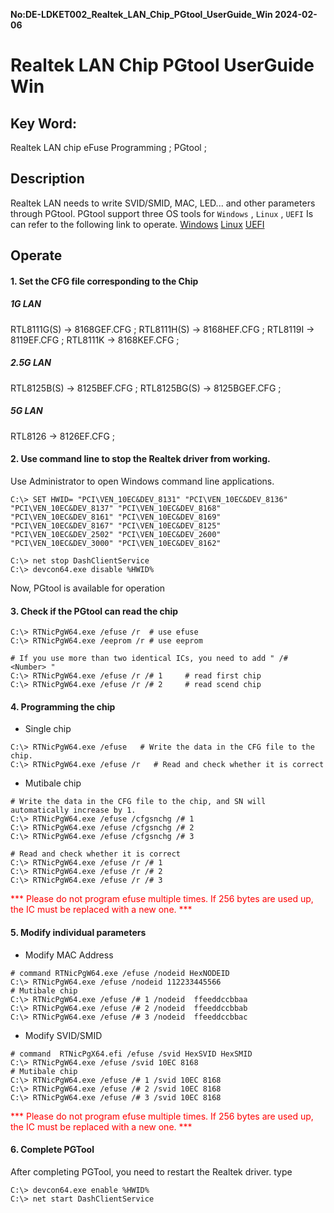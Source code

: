**No:DE-LDKET002_Realtek_LAN_Chip_PGtool_UserGuide_Win 2024-02-06**
# Realtek LAN Chip PGtool UserGuide Win
## Key Word:

Realtek LAN chip eFuse Programming ; PGtool ; 

## Description

Realtek LAN needs to write SVID/SMID, MAC, LED... and other parameters through PGtool.
PGtool support three OS tools for `Windows` , `Linux` , `UEFI`
Is can refer to the following link to operate.
[Windows](./DE-LDRET002_Realtek_LAN_Chip_PGtool_UserGuide_Win.md)
[Linux](./DE-LDRET003_Realtek_LAN_Chip_PGtool_UserGuide_Linux.md)
[UEFI](./DE-LDRET004_Realtek_LAN_Chip_PGtool_UserGuide_UEFI.md)

## Operate
#### 1. Set the CFG file corresponding to the Chip
##### 1G LAN
RTL8111G(S) -> 8168GEF.CFG ; 
RTL8111H(S) -> 8168HEF.CFG ; 
RTL8119I -> 8119EF.CFG ; 
RTL8111K -> 8168KEF.CFG ; 
##### 2.5G LAN
RTL8125B(S) -> 8125BEF.CFG ; 
RTL8125BG(S) -> 8125BGEF.CFG ; 
##### 5G LAN
RTL8126 -> 8126EF.CFG ; 
#### 2. Use command line to stop the Realtek driver from working.
Use Administrator to open Windows command line applications.
```shell
C:\> SET HWID= "PCI\VEN_10EC&DEV_8131" "PCI\VEN_10EC&DEV_8136" "PCI\VEN_10EC&DEV_8137" "PCI\VEN_10EC&DEV_8168" "PCI\VEN_10EC&DEV_8161" "PCI\VEN_10EC&DEV_8169" "PCI\VEN_10EC&DEV_8167" "PCI\VEN_10EC&DEV_8125" "PCI\VEN_10EC&DEV_2502" "PCI\VEN_10EC&DEV_2600" "PCI\VEN_10EC&DEV_3000" "PCI\VEN_10EC&DEV_8162"

C:\> net stop DashClientService
C:\> devcon64.exe disable %HWID%
```
Now, PGtool is available for operation
#### 3. Check if the PGtool can read the chip
```shell
C:\> RTNicPgW64.exe /efuse /r  # use efuse
C:\> RTNicPgW64.exe /eeprom /r # use eeprom

# If you use more than two identical ICs, you need to add " /# <Number> "
C:\> RTNicPgW64.exe /efuse /r /# 1     # read first chip
C:\> RTNicPgW64.exe /efuse /r /# 2     # read scend chip
```
#### 4. Programming the chip
* Single chip
```shell
C:\> RTNicPgW64.exe /efuse   # Write the data in the CFG file to the chip.
C:\> RTNicPgW64.exe /efuse /r   # Read and check whether it is correct
```
* Mutibale chip
```shell
# Write the data in the CFG file to the chip, and SN will automatically increase by 1.
C:\> RTNicPgW64.exe /efuse /cfgsnchg /# 1 
C:\> RTNicPgW64.exe /efuse /cfgsnchg /# 2
C:\> RTNicPgW64.exe /efuse /cfgsnchg /# 3

# Read and check whether it is correct
C:\> RTNicPgW64.exe /efuse /r /# 1
C:\> RTNicPgW64.exe /efuse /r /# 2
C:\> RTNicPgW64.exe /efuse /r /# 3
```
<font color="#FF0000">*** Please do not program efuse multiple times. If 256 bytes are used up, the IC must be replaced with a new one. ***</font>

#### 5. Modify individual parameters
* Modify MAC Address
```shell
# command RTNicPgW64.exe /efuse /nodeid HexNODEID
C:\> RTNicPgW64.exe /efuse /nodeid 112233445566
# Mutibale chip
C:\> RTNicPgW64.exe /efuse /# 1 /nodeid  ffeeddccbbaa 
C:\> RTNicPgW64.exe /efuse /# 2 /nodeid  ffeeddccbbab
C:\> RTNicPgW64.exe /efuse /# 3 /nodeid  ffeeddccbbac 
```

* Modify SVID/SMID
```shell
# command  RTNicPgX64.efi /efuse /svid HexSVID HexSMID
C:\> RTNicPgW64.exe /efuse /svid 10EC 8168
# Mutibale chip
C:\> RTNicPgW64.exe /efuse /# 1 /svid 10EC 8168
C:\> RTNicPgW64.exe /efuse /# 2 /svid 10EC 8168
C:\> RTNicPgW64.exe /efuse /# 3 /svid 10EC 8168
```

<font color="#FF0000">*** Please do not program efuse multiple times. If 256 bytes are used up, the IC must be replaced with a new one. ***</font>
#### 6. Complete PGTool
After completing PGTool, you need to restart the Realtek driver.
type
```shell
C:\> devcon64.exe enable %HWID%
C:\> net start DashClientService
```
